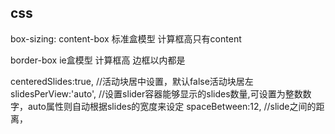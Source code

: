 ## css
box-sizing:
content-box 标准盒模型
计算框高只有content

border-box  ie盒模型
计算框高 边框以内都是


centeredSlides:true,  //活动块居中设置，默认false活动块居左
slidesPerView:'auto',      //设置slider容器能够显示的slides数量,可设置为整数数字，auto属性则自动根据slides的宽度来设定
spaceBetween:12,     //slide之间的距离，